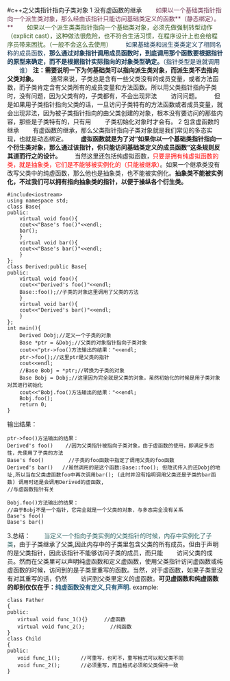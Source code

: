 #c++之父类指针指向子类对象
1 没有虚函数的继承
　　<font color=#6c365>如果以一个基础类指针指向一个派生类对象，那么经由该指针只能访问基础类定义的函数**（静态绑定）。**</font>
　　<font color=#34562>如果以一个派生类类指针指向一个基础类对象，必须先做强制转型动作（explicit cast），这种做法很危险，也不符合生活习惯，在程序设计上也会给程序员带来困扰。（一般不会这么去使用）</font>
　　<font color=#12345>如果基础类和派生类类定义了相同名称的成员函数，**那么通过对象指针调用成员函数时，到底调用那个函数要根据指针的原型来确定，而不是根据指针实际指向的对象类型确定。**（指针类型是谁就调用
　　谁）</font>
**注：需要说明一下为何基础类可以指向派生类对象，而派生类不去指向父类对象。**
　　通常来说，子类总是含有一些父类没有的成员变量，或者方法函数，而子类肯定含有父类所有的成员变量和方法函数。所以用父类指针指向子类时，没有问题，因为父类有的，子类都有，不会出现非法
　　访问问题。
　　但是如果用子类指针指向父类的话，一旦访问子类特有的方法函数或者成员变量，就会出现非法，因为被子类指针指向的由父类创建的对象，根本没有要访问的那些内容，那些是子类特有的，只有用
　　子类初始化对象时才会有。
2 包含虚函数的继承
　　有虚函数的继承，那么父类指针指向子类对象就是我们常见的多态实现，也就是动态绑定。
　　**虚拟函数就是为了对“如果你以一个基础类指针指向一个衍生类对象，那么通过该指针，你只能访问基础类定义的成员函数”这条规则反其道而行之的设计。**
　　当然这里还包括纯虚拟函数，<font color=red>只要是拥有纯虚拟函数的类，就是抽象类，它们是不能够被实例化的（只能被继承）</font>。如果一个继承类没有改写父类中的纯虚函数，那么他也是抽象类，也不能被实例化。**抽象类不能被实例化，不过我们可以拥有指向抽象类的指针，以便于操纵各个衍生类。**

	#include<iostream>
	using namespace std;
	class Base{
	public:
	    virtual void foo(){
		cout<<"Base's foo()"<<endl;
		bar();
	    }
	    virtual void bar(){
		cout<<"Base's bar()"<<endl;
	    }
	};
	class Derived:public Base{
	public:
	    virtual void foo(){
		cout<<"Derived's foo()"<<endl;
		Base::foo();//子类的对象这里调用了父类的方法
	    }
	    virtual void bar(){
		cout<<"Derived's bar()"<<endl;
	    }
	};
	int main(){
	    Derived Dobj;//定义一个子类的对象
	    Base *ptr = &Dobj;//父类的对象指针指向子类对象
	    cout<<"ptr->foo()方法输出的结果："<<endl;
	    ptr->foo();//这里ptr是父类的指针
	    cout<<endl;
	    //Base Bobj = *ptr;//转换为子类的对象
	    Base Bobj = Dobj;//这里因为完全就是父类的对象，虽然初始化的时候是用子类对象对其进行初始化
	    cout<<"Bobj.foo()方法输出的结果："<<endl;
	    Bobj.foo();
	    return 0;
	}
输出结果：

	ptr->foo()方法输出的结果：
	Derived's foo()    //因为父类指针被指向子类对象，由于虚函数的使用，即满足多态性，先使用了子类的方法
	Base's foo()        //子类的foo函数中指定了调用父类的foo函数
	Derived's bar()   //虽然调用的是这个函数:Base::foo(); 但隐式传入的还Dobj的地址,所以当在父类虚函数foo中再次调用bar(); (此时并没有指明调用父类还是子类的bar函数) 调用时还是会调用Derived的虚函数, 
	//与虚函数指针有关

	Bobj.foo()方法输出的结果：
	//由于Bobj不是一个指针，它完全就是一个父类的对象，与多态完全没有关系
	Base's foo()
	Base's bar()


3.总结：
　　<font color=#336666>当定义一个指向子类实例的父类指针的时候，内存中实例化了子类</font>，由于子类继承了父类,因此内存中的子类里包含父类的所有成员。但由于声明的是父类指针，因此该指针不能够访问子类的成员，而只能
　　访问父类的成员。然而在父类里可以声明纯虚函数和定义虚函数，使用父类指针访问虚函数或纯虚函数的时候，访问到的是子类里重写的函数。当然，对于虚函数，如果子类里没有对其重写的话，仍然
　　访问到父类里定义的虚函数。**可见虚函数和纯虚函数的却别仅仅在于：<font color=#235675>纯虚函数没有定义,只有声明.</font>**
example:
	
	class Father
	{
	public:
	　　virtual void func_1(){}　　  //虚函数
	　　virtual void func_2();　　     //纯函数
	}
	class Child
	{
	public:
	　　void func_1();　　　　//可重写，也可不，重写格式可以和父类不同
	　　void func_2();　　　　//必须重写，而且格式必须和父类保持一致
	}
